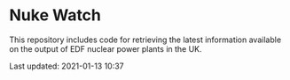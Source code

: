 # Nuke Watch

This repository includes code for retrieving the latest information available on the output of EDF nuclear power plants in the UK.

Last updated: 2021-01-13 10:37